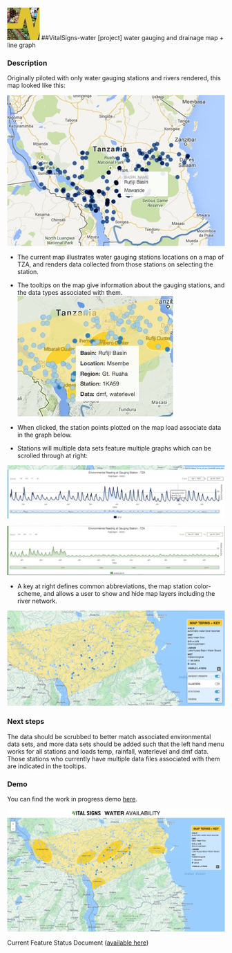 ![VS-logo](https://raw.githubusercontent.com/auremoser/VitalSigns-climate/master/assets/logo-small.jpg)
##VitalSigns-water
[project] water gauging and drainage map + line graph

### Description
Originally piloted with only water gauging stations and rivers rendered, this map looked like this:

![Water Gauge + Drain](https://raw.githubusercontent.com/auremoser/VitalSigns-water/gh-pages/assets/TZA-sagcot.jpg)

* The current map illustrates water gauging stations locations on a map of TZA, and renders data collected from those stations on selecting the station.
* The tooltips on the map give information about the gauging stations, and the data types associated with them.  
![VS Tooltip](https://raw.githubusercontent.com/auremoser/VitalSigns-water/gh-pages/assets/VS-tooltip.jpg)

* When clicked, the station points plotted on the map load associate data in the graph below.
* Stations will multiple data sets feature multiple graphs which can be scrolled through at right:  

![VS Graph1](https://raw.githubusercontent.com/auremoser/VitalSigns-water/master/assets/vs-graph1.jpg)  

![VS Graph2](https://raw.githubusercontent.com/auremoser/VitalSigns-water/master/assets/vs-graph2.jpg)

* A key at right defines common abbreviations, the map station color-scheme, and allows a user to show and hide map layers including the river network.

![VS-key](https://raw.githubusercontent.com/auremoser/VitalSigns-water/master/assets/vs-key.jpg)


### Next steps
The data should be scrubbed to better match associated environmental data sets, and more data sets should be added such that the left hand menu works for all stations and loads temp, rainfall, waterlevel and dmf data. Those stations who currently have multiple data files associated with them are indicated in the tooltips.

### Demo
You can find the work in progress demo [here](http://auremoser.github.io/VitalSigns-water/).

![VitalSigns Final](https://raw.githubusercontent.com/auremoser/VitalSigns-water/master/assets/vs-final.jpg)

Current Feature Status Document ([available here](https://docs.google.com/a/ushahidi.com/document/d/1EqgVCw-hSaYcjneleup-y-xz5_h9r--00TGQq7DUSuQ/edit#))

